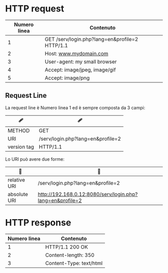 # HTTP request

| Numero linea | Contenuto |
| ------------- | ------------- |
| 1 | GET /serv/login.php?lang=en&profile=2 HTTP/1.1  |
| 2 | Host: www.mydomain.com |
| 3 | User-agent: my small browser |
| 4 | Accept: image/jpeg, image/gif |
| 5 | Accept: image/png |

## Request Line
La request line è Numero linea 1 ed è sempre composta da 3 campi:

| 🩹 | 🩹 |
| ------------- | ------------- |
| METHOD | GET |
| URI | /serv/login.php?lang=en&profile=2 |
| version tag | HTTP/1.1 |

Lo URI può avere due forme:

| 🔗 | 🔗 |
| ------------- | ------------- |
| relative URI | /serv/login.php?lang=en&profile=2 |
| absolute URI | http://192.168.0.12:8080/serv/login.php?lang=en&profile=2 |
 

# HTTP response

| Numero linea | Contenuto |
| ------------- | ------------- |
| 1 | HTTP/1.1 200 OK  |
| 2 | Content-length: 350 |
| 3 | Content-Type: text/html |
